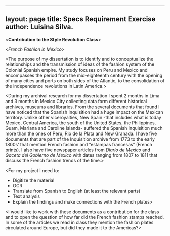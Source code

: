 
---
layout: page
title: Specs Requirement Exercise
author: Luisina Silva.
---

<**Contribution to the Style Revolution Class**>

<*French Fashion in Mexico*>

<The purpose of my dissertation is to identify and to conceptualize the relationships and the transmission of ideas of the fashion system of the Colonial Spanish empire. My study focuses on Peru and Mexico and encompasses the period from the mid-eighteenth century with the opening of many cities and ports on both sides of the Atlantic, to the consolidation of the independence revolutions in Latin America.>

<During my archival research for my dissertation I spent 2 months in Lima and 3 months in Mexico City collecting data form different historical archives, museums and libraries. From the several documents that found I have noticed that the Spanish Inquisition had a huge impact on the Mexican territory. Unlike other viceroyalties, New Spain -that includes what is today Mexico, Central America, the south of the United States, the Philippines, Guam, Mariana and Caroline Islands- suffered the Spanish Inquisition much more than the ones of Peru, Rio de la Plata and New Granada. I have five documents that are part of the Inquisition archive from 1773 to the early 1800s’ that mention French fashion and “estampas francesas” (French prints). I also have five newspaper articles from *Diario de Mexico* and *Gaceta del Gobierno de Mexico* with dates ranging from 1807 to 1811 that discuss the French fashion trends of the time.>

<For my project I need to: 
-	Digitize the material
-	OCR 
-	Translate from Spanish to English (at least the relevant parts)
-	Text analysis  
-	Explain the findings and make connections with the French plates>

<I would like to work with these documents as a contribution for the class and to open the question of how far did the French fashion stamps reached. In some of the articles we read in class they mention the fashion plates circulated around Europe, but did they made it to the Americas?>
 
